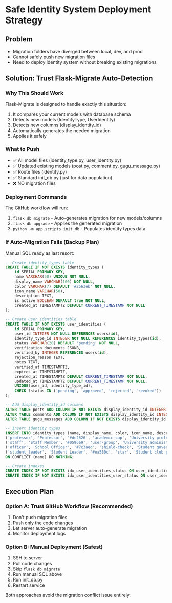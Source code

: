 # Safe Identity System Deployment Strategy

## Problem
- Migration folders have diverged between local, dev, and prod
- Cannot safely push new migration files
- Need to deploy identity system without breaking existing migrations

## Solution: Trust Flask-Migrate Auto-Detection

### Why This Should Work
Flask-Migrate is designed to handle exactly this situation:
1. It compares your current models with database schema
2. Detects new models (IdentityType, UserIdentity) 
3. Detects new columns (display_identity_id)
4. Automatically generates the needed migration
5. Applies it safely

### What to Push
- ✅ All model files (identity_type.py, user_identity.py)  
- ✅ Updated existing models (post.py, comment.py, gugu_message.py)
- ✅ Route files (identity.py)
- ✅ Standard init_db.py (just for data population)
- ❌ NO migration files

### Deployment Commands
The GitHub workflow will run:
1. `flask db migrate` - Auto-generates migration for new models/columns
2. `flask db upgrade` - Applies the generated migration
3. `python -m app.scripts.init_db` - Populates identity types data

### If Auto-Migration Fails (Backup Plan)
Manual SQL ready as last resort:

```sql
-- Create identity_types table
CREATE TABLE IF NOT EXISTS identity_types (
    id SERIAL PRIMARY KEY,
    name VARCHAR(50) UNIQUE NOT NULL,
    display_name VARCHAR(100) NOT NULL,
    color VARCHAR(7) DEFAULT '#2563eb' NOT NULL,
    icon_name VARCHAR(50),
    description TEXT,
    is_active BOOLEAN DEFAULT true NOT NULL,
    created_at TIMESTAMPTZ DEFAULT CURRENT_TIMESTAMP NOT NULL
);

-- Create user_identities table  
CREATE TABLE IF NOT EXISTS user_identities (
    id SERIAL PRIMARY KEY,
    user_id INTEGER NOT NULL REFERENCES users(id),
    identity_type_id INTEGER NOT NULL REFERENCES identity_types(id),
    status VARCHAR(20) DEFAULT 'pending' NOT NULL,
    verification_documents JSONB,
    verified_by INTEGER REFERENCES users(id),
    rejection_reason TEXT,
    notes TEXT,
    verified_at TIMESTAMPTZ,
    expires_at TIMESTAMPTZ,
    created_at TIMESTAMPTZ DEFAULT CURRENT_TIMESTAMP NOT NULL,
    updated_at TIMESTAMPTZ DEFAULT CURRENT_TIMESTAMP NOT NULL,
    UNIQUE(user_id, identity_type_id),
    CHECK (status IN ('pending', 'approved', 'rejected', 'revoked'))
);

-- Add display_identity_id columns
ALTER TABLE posts ADD COLUMN IF NOT EXISTS display_identity_id INTEGER REFERENCES user_identities(id);
ALTER TABLE comments ADD COLUMN IF NOT EXISTS display_identity_id INTEGER REFERENCES user_identities(id);  
ALTER TABLE gugu_messages ADD COLUMN IF NOT EXISTS display_identity_id INTEGER REFERENCES user_identities(id);

-- Insert identity types
INSERT INTO identity_types (name, display_name, color, icon_name, description) VALUES
('professor', 'Professor', '#dc2626', 'academic-cap', 'University professor or teaching staff'),
('staff', 'Staff Member', '#059669', 'user-group', 'University administrative or support staff'),
('officer', 'School Officer', '#7c3aed', 'shield-check', 'Student government or official school organization officer'),
('student_leader', 'Student Leader', '#ea580c', 'star', 'Student club president or community leader')
ON CONFLICT (name) DO NOTHING;

-- Create indexes
CREATE INDEX IF NOT EXISTS idx_user_identities_status ON user_identities(status);
CREATE INDEX IF NOT EXISTS idx_user_identities_user_status ON user_identities(user_id, status);
```

## Execution Plan

### Option A: Trust GitHub Workflow (Recommended)
1. Don't push migration files
2. Push only the code changes  
3. Let server auto-generate migration
4. Monitor deployment logs

### Option B: Manual Deployment (Safest)
1. SSH to server
2. Pull code changes
3. Skip `flask db migrate` 
4. Run manual SQL above
5. Run init_db.py
6. Restart service

Both approaches avoid the migration conflict issue entirely.